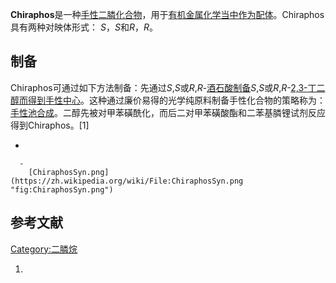 **Chiraphos**是一种[手性](../Page/手性.md "wikilink")[二膦化合物](../Page/二膦.md "wikilink")，用于[有机金属化学当中作为](../Page/有机金属化学.md "wikilink")[配体](https://zh.wikipedia.org/wiki/配体 "wikilink")。Chiraphos具有两种对映体形式：
*S*，*S*和*R*，*R*。

## 制备

Chiraphos可通过如下方法制备：先通过*S*,*S*或*R*,*R*-[酒石酸制备](../Page/酒石酸.md "wikilink")*S*,*S*或*R*,*R*-[2,3-丁二醇而得到手性中心](https://zh.wikipedia.org/wiki/2,3-丁二醇 "wikilink")。这种通过廉价易得的光学纯原料制备手性化合物的策略称为：[手性池合成](https://zh.wikipedia.org/wiki/手性池合成 "wikilink")。二醇先被对甲苯磺酰化，而后二对甲苯磺酸酯和二苯基膦锂试剂反应得到Chiraphos。\[1\]

  -

      -
        [ChiraphosSyn.png](https://zh.wikipedia.org/wiki/File:ChiraphosSyn.png "fig:ChiraphosSyn.png")

## 参考文献

<references/>

[Category:二膦烷](https://zh.wikipedia.org/wiki/Category:二膦烷 "wikilink")

1.